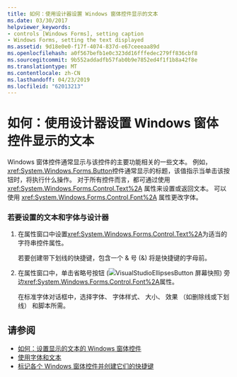 ```yaml
---
title: 如何：使用设计器设置 Windows 窗体控件显示的文本
ms.date: 03/30/2017
helpviewer_keywords:
- controls [Windows Forms], setting caption
- Windows Forms, setting the text displayed
ms.assetid: 9d18e0e0-f17f-4074-837d-e67ceeeaa89d
ms.openlocfilehash: a0f567befb1e0c323dd16fffedec279ff836cbf8
ms.sourcegitcommit: 9b552addadfb57fab0b9e7852ed4f1f1b8a42f8e
ms.translationtype: MT
ms.contentlocale: zh-CN
ms.lasthandoff: 04/23/2019
ms.locfileid: "62013213"
---
```

# <a name="how-to-set-the-text-displayed-by-a-windows-forms-control-using-the-designer"></a>如何：使用设计器设置 Windows 窗体控件显示的文本
Windows 窗体控件通常显示与该控件的主要功能相关的一些文本。 例如，<xref:System.Windows.Forms.Button>控件通常显示的标题，该值指示当单击该按钮时，将执行什么操作。 对于所有控件而言，都可通过使用 <xref:System.Windows.Forms.Control.Text%2A> 属性来设置或返回文本。 可以使用 <xref:System.Windows.Forms.Control.Font%2A> 属性更改字体。  
  
### <a name="to-set-the-text-and-font-with-the-designer"></a>若要设置的文本和字体与设计器  
  
1. 在属性窗口中设置<xref:System.Windows.Forms.Control.Text%2A>为适当的字符串控件属性。  
  
     若要创建带下划线的快捷键，包含一个 & 号 (&) 将是快捷键的字母前。  
  
2. 在属性窗口中，单击省略号按钮 (![VisualStudioEllipsesButton 屏幕快照](../media/vbellipsesbutton.png "vbEllipsesButton")) 旁边<xref:System.Windows.Forms.Control.Font%2A>属性。  
  
     在标准字体对话框中，选择字体、 字体样式、 大小、 效果 （如删除线或下划线） 和脚本所需。  
  
## <a name="see-also"></a>请参阅

- [如何：设置显示的文本的 Windows 窗体控件](how-to-set-the-text-displayed-by-a-windows-forms-control.md)
- [使用字体和文本](../advanced/using-fonts-and-text.md)
- [标记各个 Windows 窗体控件并创建它们的快捷键](labeling-individual-windows-forms-controls-and-providing-shortcuts-to-them.md)
